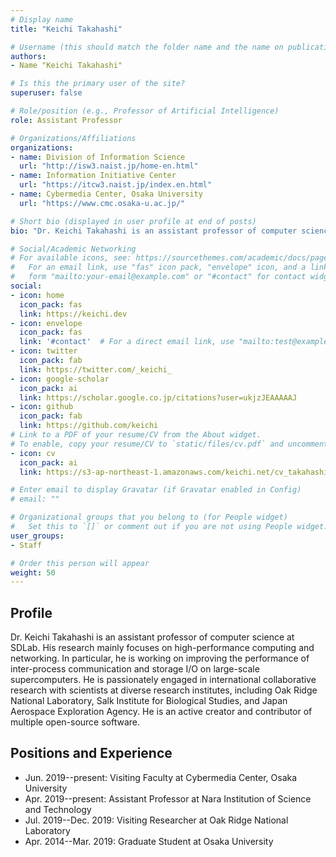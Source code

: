 ```yaml
---
# Display name
title: "Keichi Takahashi"

# Username (this should match the folder name and the name on publications)
authors:
- Name "Keichi Takahashi"

# Is this the primary user of the site?
superuser: false

# Role/position (e.g., Professor of Artificial Intelligence)
role: Assistant Professor

# Organizations/Affiliations
organizations:
- name: Division of Information Science
  url: "http://isw3.naist.jp/home-en.html"
- name: Information Initiative Center
  url: "https://itcw3.naist.jp/index.en.html"
- name: Cybermedia Center, Osaka University
  url: "https://www.cmc.osaka-u.ac.jp/"

# Short bio (displayed in user profile at end of posts)
bio: "Dr. Keichi Takahashi is an assistant professor of computer science at SDLab. His research mainly focuses on high-performance computing and networking."

# Social/Academic Networking
# For available icons, see: https://sourcethemes.com/academic/docs/page-builder/#icons
#   For an email link, use "fas" icon pack, "envelope" icon, and a link in the
#   form "mailto:your-email@example.com" or "#contact" for contact widget.
social:
- icon: home
  icon_pack: fas
  link: https://keichi.dev
- icon: envelope
  icon_pack: fas
  link: '#contact'  # For a direct email link, use "mailto:test@example.org".
- icon: twitter
  icon_pack: fab
  link: https://twitter.com/_keichi_
- icon: google-scholar
  icon_pack: ai
  link: https://scholar.google.co.jp/citations?user=ukjzJEAAAAAJ
- icon: github
  icon_pack: fab
  link: https://github.com/keichi
# Link to a PDF of your resume/CV from the About widget.
# To enable, copy your resume/CV to `static/files/cv.pdf` and uncomment the lines below.
- icon: cv
  icon_pack: ai
  link: https://s3-ap-northeast-1.amazonaws.com/keichi.net/cv_takahashi.pdf

# Enter email to display Gravatar (if Gravatar enabled in Config)
# email: ""

# Organizational groups that you belong to (for People widget)
#   Set this to `[]` or comment out if you are not using People widget.
user_groups:
- Staff

# Order this person will appear
weight: 50
---
```


## Profile

Dr. Keichi Takahashi is an assistant professor of computer science at SDLab.
His research mainly focuses on high-performance computing and networking. In
particular, he is working on improving the performance of inter-process
communication and storage I/O on large-scale supercomputers. He is
passionately engaged in international collaborative research with scientists
at diverse research institutes, including Oak Ridge National Laboratory, Salk
Institute for Biological Studies, and Japan Aerospace Exploration Agency. He
is an active creator and contributor of multiple open-source software.

## Positions and Experience

- Jun. 2019--present: Visiting Faculty at Cybermedia Center, Osaka University
- Apr. 2019--present: Assistant Professor at Nara Institution of Science and Technology
- Jul. 2019--Dec. 2019: Visiting Researcher at Oak Ridge National Laboratory
- Apr. 2014--Mar. 2019: Graduate Student at Osaka University
